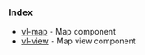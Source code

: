 ### Index

* [vl-map](/components/vl-map) - Map component
* [vl-view](/components/vl-view) - Map view component
